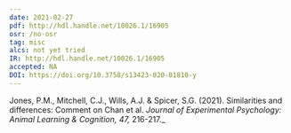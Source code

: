 ```yaml
---
date: 2021-02-27
pdf: http://hdl.handle.net/10026.1/16905
osr: /no-osr
tag: misc
alcs: not yet tried
IR: http://hdl.handle.net/10026.1/16905
accepted: NA
DOI: https://doi.org/10.3758/s13423-020-01810-y
---
```


Jones, P.M., Mitchell, C.J., Wills, A.J. & Spicer, S.G. (2021). Similarities and differences: Comment on Chan et al. _Journal of Experimental Psychology: Animal Learning & Cognition, 47,_ 216-217._




